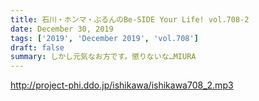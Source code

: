 ```yaml
---
title: 石川・ホンマ・ぶるんのBe-SIDE Your Life! vol.708-2
date: December 30, 2019
tags: ['2019', 'December 2019', 'vol.708']
draft: false
summary: しかし元気なお方です。懲りないな…MIURA
---
```


http://project-phi.ddo.jp/ishikawa/ishikawa708_2.mp3